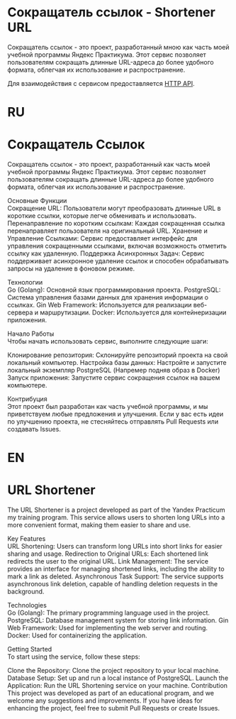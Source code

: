 # Сокращатель ссылок - Shortener URL

Сокращатель ссылок - это проект, разработанный мною как часть моей учебной программы Яндекс Практикума. Этот сервис позволяет пользователям сокращать длинные URL-адреса до более удобного формата, облегчая их использование и распространение.

Для взаимодействия с сервисом предоставляется [HTTP API](./api.md).


# RU
# Сокращатель Ссылок  
Сокращатель ссылок - это проект, разработанный как часть моей учебной программы Яндекс Практикума. Этот сервис позволяет пользователям сокращать длинные URL-адреса до более удобного формата, облегчая их использование и распространение.

Основные Функции  
Сокращение URL: Пользователи могут преобразовать длинные URL в короткие ссылки, которые легче обменивать и использовать.
Перенаправление по коротким ссылкам: Каждая сокращенная ссылка перенаправляет пользователя на оригинальный URL.
Хранение и Управление Ссылками: Сервис предоставляет интерфейс для управления сокращенными ссылками, включая возможность отметить ссылку как удаленную.
Поддержка Асинхронных Задач: Сервис поддерживает асинхронное удаление ссылок и способен обрабатывать запросы на удаление в фоновом режиме.

Технологии  
Go (Golang): Основной язык программирования проекта.
PostgreSQL: Система управления базами данных для хранения информации о ссылках.
Gin Web Framework: Используется для реализации веб-сервера и маршрутизации.
Docker: Используется для контейнеризации приложения.

Начало Работы  
Чтобы начать использовать сервис, выполните следующие шаги:

Клонирование репозитория: Склонируйте репозиторий проекта на свой локальный компьютер.
Настройка базы данных: Настройте и запустите локальный экземпляр PostgreSQL (Напремер подняв образ в Docker)
Запуск приложения: Запустите сервис сокращения ссылок на вашем компьютере.

Контрибуция  
Этот проект был разработан как часть учебной программы, и мы приветствуем любые предложения и улучшения. Если у вас есть идеи по улучшению проекта, не стесняйтесь отправлять Pull Requests или создавать Issues.


# EN
# URL Shortener  
The URL Shortener is a project developed as part of the Yandex Practicum my training program. This service allows users to shorten long URLs into a more convenient format, making them easier to share and use.

Key Features  
URL Shortening: Users can transform long URLs into short links for easier sharing and usage.
Redirection to Original URLs: Each shortened link redirects the user to the original URL.
Link Management: The service provides an interface for managing shortened links, including the ability to mark a link as deleted.
Asynchronous Task Support: The service supports asynchronous link deletion, capable of handling deletion requests in the background.

Technologies  
Go (Golang): The primary programming language used in the project.
PostgreSQL: Database management system for storing link information.
Gin Web Framework: Used for implementing the web server and routing.
Docker: Used for containerizing the application.

Getting Started  
To start using the service, follow these steps:

Clone the Repository: Clone the project repository to your local machine.
Database Setup: Set up and run a local instance of PostgreSQL.
Launch the Application: Run the URL Shortening service on your machine.
Contribution
This project was developed as part of an educational program, and we welcome any suggestions and improvements. If you have ideas for enhancing the project, feel free to submit Pull Requests or create Issues.
